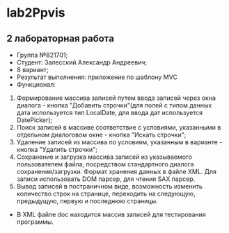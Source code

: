 # lab2Ppvis
## 2 лабораторная работа 
* Группа №821701;
* Студент: Залесский Александр Андреевич;
* 8 вариант;
* Результат выполнения: приложение по шаблону MVC
* Функционал: 
1. Формирование массива записей путем ввода записей через окна диалога - кнопка "Добавить строчки"(для полей с типом данных дата используется тип LocalDate, для ввода дат используется DatePicker);
2. Поиск записей в массиве соответствие с условиями, указанными в отдельном диалоговом окне - кнопка "Искать строчки";
3. Удаление записей из массива по условиям, указанным в варианте - кнопка "Удалить строчки";
4. Сохранение и загрузка массива записей из указываемого пользователем файла, посредством стандартного диалога сохранения/загрузки. Формат хранения данных в файле XML. Для записи использовать DOM парсер, для чтения SAX парсер.
5. Вывод записей в постраничном виде, возможность изменить количество строк на странице, переходить на следующую, предыдущую, первую и последнюю страницы.
* В XML файле doс находится массив записей для тестирования программы.
